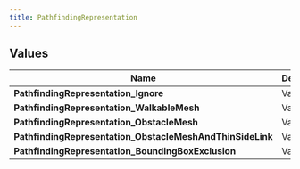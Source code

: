 ```yaml
---
title: PathfindingRepresentation
---
```


## Values
| Name | Description |
| ---- | ----------- |
| **PathfindingRepresentation_Ignore** | Value: **0** |
| **PathfindingRepresentation_WalkableMesh** | Value: **1** |
| **PathfindingRepresentation_ObstacleMesh** | Value: **2** |
| **PathfindingRepresentation_ObstacleMeshAndThinSideLink** | Value: **3** |
| **PathfindingRepresentation_BoundingBoxExclusion** | Value: **4** |

